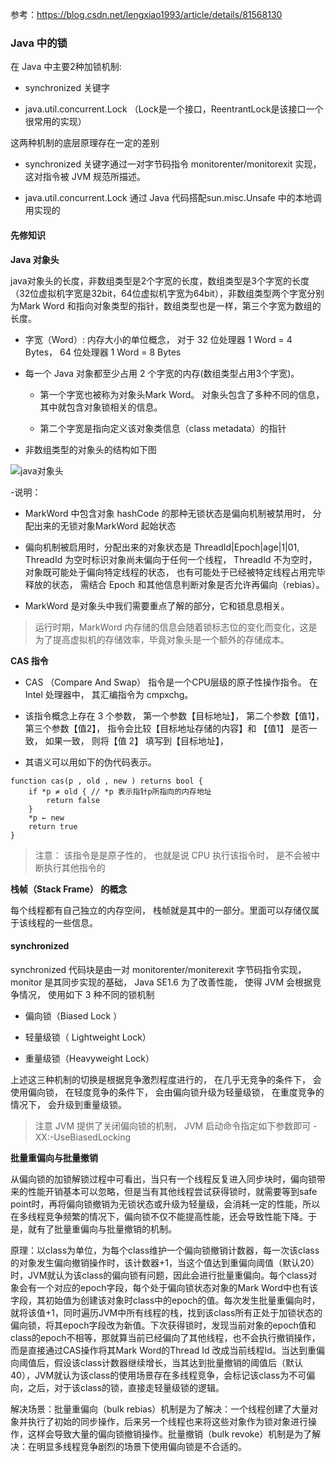 

参考：https://blog.csdn.net/lengxiao1993/article/details/81568130

### Java 中的锁

在 Java 中主要2种加锁机制:

- synchronized 关键字

- java.util.concurrent.Lock （Lock是一个接口，ReentrantLock是该接口一个很常用的实现）


这两种机制的底层原理存在一定的差别

- synchronized 关键字通过一对字节码指令 monitorenter/monitorexit 实现， 这对指令被 JVM 规范所描述。

- java.util.concurrent.Lock 通过 Java 代码搭配sun.misc.Unsafe 中的本地调用实现的


#### 先修知识

**Java 对象头**

java对象头的长度，非数组类型是2个字宽的长度，数组类型是3个字宽的长度（32位虚拟机字宽是32bit，64位虚拟机字宽为64bit），非数组类型两个字宽分别为Mark Word 和指向对象类型的指针，数组类型也是一样，第三个字宽为数组的长度。

- 字宽（Word）: 内存大小的单位概念， 对于 32 位处理器 1 Word = 4 Bytes， 64 位处理器 1 Word = 8 Bytes

- 每一个 Java 对象都至少占用 2 个字宽的内存(数组类型占用3个字宽)。

  - 第一个字宽也被称为对象头Mark Word。 对象头包含了多种不同的信息， 其中就包含对象锁相关的信息。
  
  - 第二个字宽是指向定义该对象类信息（class metadata）的指针

- 非数组类型的对象头的结构如下图

![java对象头](/images/objectheader.png)

-说明：

  - MarkWord 中包含对象 hashCode 的那种无锁状态是偏向机制被禁用时， 分配出来的无锁对象MarkWord 起始状态
  
  - 偏向机制被启用时，分配出来的对象状态是 ThreadId|Epoch|age|1|01, ThreadId 为空时标识对象尚未偏向于任何一个线程， ThreadId 不为空时， 对象既可能处于偏向特定线程的状态， 也有可能处于已经被特定线程占用完毕释放的状态， 需结合 Epoch 和其他信息判断对象是否允许再偏向（rebias）。

  - MarkWord 是对象头中我们需要重点了解的部分，它和锁息息相关。

> 运行时期，MarkWord 内存储的信息会随着锁标志位的变化而变化，这是为了提高虚拟机的存储效率，毕竟对象头是一个额外的存储成本。


**CAS 指令**

- CAS （Compare And Swap） 指令是一个CPU层级的原子性操作指令。 在 Intel 处理器中， 其汇编指令为 cmpxchg。

- 该指令概念上存在 3 个参数， 第一个参数【目标地址】， 第二个参数【值1】， 第三个参数【值2】， 指令会比较【目标地址存储的内容】和 【值1】 是否一致， 如果一致， 则将【值 2】 填写到【目标地址】， 

- 其语义可以用如下的伪代码表示。

```
function cas(p , old , new ) returns bool {
    if *p ≠ old { // *p 表示指针p所指向的内存地址
        return false
    }
    *p ← new
    return true
}
```

> 注意： 该指令是是原子性的， 也就是说 CPU 执行该指令时， 是不会被中断执行其他指令的


**栈帧（Stack Frame） 的概念**

每个线程都有自己独立的内存空间， 栈帧就是其中的一部分。里面可以存储仅属于该线程的一些信息。


#### synchronized 

synchronized 代码块是由一对 monitorenter/moniterexit 字节码指令实现， monitor 是其同步实现的基础， Java SE1.6 为了改善性能， 使得 JVM 会根据竞争情况， 使用如下 3 种不同的锁机制

- 偏向锁（Biased Lock ）

- 轻量级锁（ Lightweight Lock）

- 重量级锁（Heavyweight Lock）

上述这三种机制的切换是根据竞争激烈程度进行的， 在几乎无竞争的条件下， 会使用偏向锁， 在轻度竞争的条件下， 会由偏向锁升级为轻量级锁， 在重度竞争的情况下， 会升级到重量级锁。

> 注意 JVM 提供了关闭偏向锁的机制， JVM 启动命令指定如下参数即可 -XX:-UseBiasedLocking 



**批量重偏向与批量撤销**

从偏向锁的加锁解锁过程中可看出，当只有一个线程反复进入同步块时，偏向锁带来的性能开销基本可以忽略，但是当有其他线程尝试获得锁时，就需要等到safe point时，再将偏向锁撤销为无锁状态或升级为轻量级，会消耗一定的性能，所以在多线程竞争频繁的情况下，偏向锁不仅不能提高性能，还会导致性能下降。于是，就有了批量重偏向与批量撤销的机制。

原理：以class为单位，为每个class维护一个偏向锁撤销计数器，每一次该class的对象发生偏向撤销操作时，该计数器+1，当这个值达到重偏向阈值（默认20）时，JVM就认为该class的偏向锁有问题，因此会进行批量重偏向。每个class对象会有一个对应的epoch字段，每个处于偏向锁状态对象的Mark Word中也有该字段，其初始值为创建该对象时class中的epoch的值。每次发生批量重偏向时，就将该值+1，同时遍历JVM中所有线程的栈，找到该class所有正处于加锁状态的偏向锁，将其epoch字段改为新值。下次获得锁时，发现当前对象的epoch值和class的epoch不相等，那就算当前已经偏向了其他线程，也不会执行撤销操作，而是直接通过CAS操作将其Mark Word的Thread Id 改成当前线程Id。当达到重偏向阈值后，假设该class计数器继续增长，当其达到批量撤销的阈值后（默认40），JVM就认为该class的使用场景存在多线程竞争，会标记该class为不可偏向，之后，对于该class的锁，直接走轻量级锁的逻辑。

解决场景：批量重偏向（bulk rebias）机制是为了解决：一个线程创建了大量对象并执行了初始的同步操作，后来另一个线程也来将这些对象作为锁对象进行操作，这样会导致大量的偏向锁撤销操作。批量撤销（bulk revoke）机制是为了解决：在明显多线程竞争剧烈的场景下使用偏向锁是不合适的。


